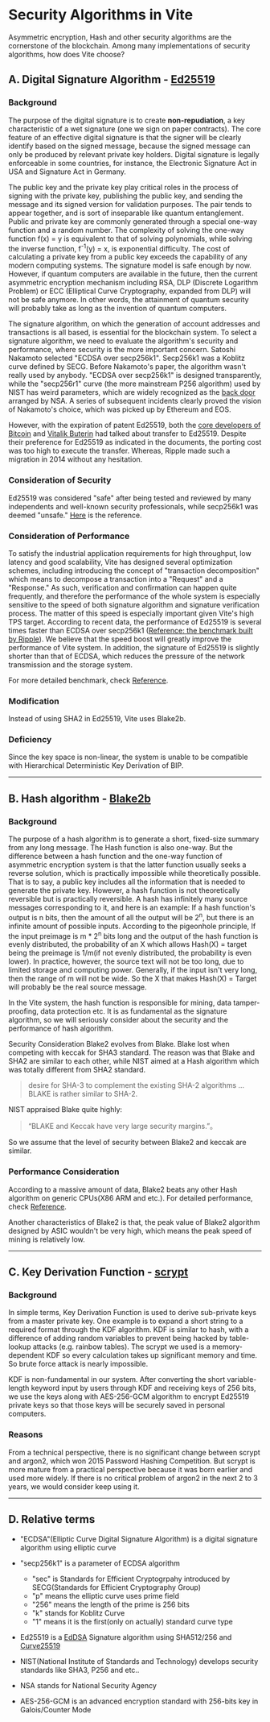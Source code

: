 # Security Algorithms in Vite
Asymmetric encryption, Hash and other security algorithms are the cornerstone of the blockchain. Among many implementations of security algorithms, how does Vite choose?

## A. Digital Signature Algorithm - [Ed25519](https://ed25519.cr.yp.to/)
### Background
The purpose of the digital signature is to create **non-repudiation**, a key characteristic of a wet signature (one we sign on paper contracts). The core feature of an effective digital signature is that the signer will be clearly identify based on the signed message, because the signed message can only be produced by relevant private key holders. Digital signature is legally enforceable in some countries, for instance, the Electronic Signature Act in USA and Signature Act in Germany.

The public key and the private key play critical roles in the process of signing with the private key, publishing the public key, and sending the message and its signed version for validation purposes. The pair tends to appear together, and is sort of inseparable like quantum entanglement. Public and private key are commonly generated through a special one-way function and a random number. The complexity of solving the one-way function f(x) = y is equivalent to that of solving polynomials, while solving the inverse function, f<sup>-1</sup>(y) = x, is exponential difficulty. The cost of calculating a private key from a public key exceeds the capability of any modern computing systems. The signature model is safe enough by now. However, if quantum computers are available in the future, then the current asymmetric encryption mechanism including RSA, DLP (Discrete Logarithm Problem) or ECC (Elliptical Curve Cryptography, expanded from DLP) will not be safe anymore. In other words, the attainment of quantum security will probably take as long as the invention of quantum computers.

The signature algorithm, on which the generation of account addresses and transactions is all based, is essential for the blockchain system. To select a signature algorithm, we need to evaluate the algorithm's security and performance, where security is the more important concern. Satoshi Nakamoto selected "ECDSA over secp256k1". Secp256k1 was a Koblitz curve defined by SECG.  Before Nakamoto's paper, the algorithm wasn't really used by anybody. "ECDSA over secp256k1" is designed transparently, while the "secp256r1" curve (the more mainstream P256 algorithm) used by NIST has weird parameters, which are widely recognized as the [back door](https://www.ams.org/notices/201402/rnoti-p190.pdf) arranged by NSA.  A series of subsequent incidents clearly proved the vision of Nakamoto's choice, which was picked up by Ethereum and EOS.

However, with the expiration of patent Ed25519, both the [core developers of Bitcoin](https://bitcointalk.org/index.php?topic=103172.msg1134832#msg1134832) and [Vitalik Buterin](https://blog.ethereum.org/2015/07/05/on-abstraction/) had talked about transfer to Ed25519.  Despite their preference for Ed25519 as indicated in the documents, the porting cost was too high to execute the transfer.  Whereas,  Ripple made such a migration in 2014 without any hesitation.

### Consideration of Security
Ed25519 was considered "safe" after being tested and reviewed by many independents and well-known security professionals, while secp256k1 was deemed "unsafe." [Here](https://safecurves.cr.yp.to/) is the reference.

### Consideration of Performance
To satisfy the industrial application requirements for high throughput, low latency and good scalability, Vite has designed several optimization schemes, including introducing the concept of "transaction decomposition" which means to decompose a transaction into a "Request" and a "Response."  As such, verification and confirmation can happen quite frequently, and therefore the performance of the whole system is especially sensitive to the speed of both signature algorithm and signature verification process.  The matter of this speed is especially important given Vite's high TPS target.  According to recent data, the performance of Ed25519 is several times faster than ECDSA over secp256k1 ([Reference: the benchmark built by Ripple](https://ripple.com/dev-blog/curves-with-a-twist/)). We believe that the speed boost will greatly improve the performance of Vite system. In addition, the signature of Ed25519 is slightly shorter than that of ECDSA, which reduces the pressure of the network transmission and the storage system.

For more detailed benchmark, check [Reference](https://bench.cr.yp.to/primitives-sign.html).

### Modification
Instead of using SHA2 in Ed25519, Vite uses Blake2b.

### Deficiency
Since the key space is non-linear, the system is unable to be compatible with Hierarchical Deterministic Key Derivation of BIP. 
***
## B. Hash algorithm - [Blake2b](https://blake2.net/)
### Background
The purpose of a hash algorithm is to generate a short, fixed-size summary from any long message. The Hash function is also one-way. But the difference between a hash function and the one-way function of asymmetric encryption system is that the latter function usually seeks a reverse solution, which is practically impossible while theoretically possible. That is to say, a public key includes all the information that is needed to generate the private key. However, a hash function is not theoretically reversible but is practically reversible. A hash has infinitely many source messages corresponding to it, and here is an example: If a hash function's output is n bits, then the amount of all the output will be 2<sup>n</sup>, but there is an infinite amount of possible inputs. According to the pigeonhole principle, If the input preimage is m * 2<sup>n</sup> bits long and the output of the hash function is evenly distributed, the probability of an X which allows Hash(X) = target being the preimage is 1/m(if not evenly distributed, the probability is even lower). In practice, however, the source text will not be too long, due to limited storage and computing power. Generally, if the input isn't very long, then the range of m will not be wide. So the X that makes Hash(X) = Target will probably be the real source message.

In the Vite system, the hash function is responsible for mining, data tamper-proofing, data protection etc. It is as fundamental as the signature algorithm, so we will seriously consider about the security and the performance of hash algorithm.

Security Consideration
Blake2 evolves from Blake. Blake lost when competing with keccak for SHA3 standard. The reason was that Blake and SHA2 are similar to each other, while NIST aimed at a Hash algorithm which was totally different from SHA2 standard.

>desire for SHA-3 to complement the existing SHA-2 algorithms … BLAKE is rather similar to SHA-2.

NIST appraised Blake quite highly:

>“BLAKE and Keccak have very large security margins.”。

So we assume that the level of security between Blake2 and keccak are similar.

### Performance Consideration
According to a massive amount of data, Blake2 beats any other Hash algorithm on generic CPUs(X86 ARM and etc.). For detailed performance, check [Reference](http://bench.cr.yp.to/results-sha3.html).

Another characteristics of Blake2 is that, the peak value of Blake2 algorithm designed by ASIC wouldn't be very high, which means the peak speed of mining is relatively low.
***
## C. Key Derivation Function - [scrypt](https://github.com/Tarsnap/scrypt)
### Background
In simple terms, Key Derivation Function is used to derive sub-private keys from a master private key. One example is to expand a short string to a required format through the KDF algorithm. KDF is similar to hash, with a difference of adding random variables to prevent being hacked by table-lookup attacks (e.g. rainbow tables). The scrypt we used is a memory-dependent KDF so every calculation takes up significant memory and time. So brute force attack is nearly impossible.

KDF is non-fundamental in our system. After converting the short variable-length keyword input by users through KDF and receiving keys of 256 bits, we use the keys along with AES-256-GCM algorithm to encrypt Ed25519 private keys so that those keys will be securely saved in personal computers.

### Reasons
From a technical perspective, there is no significant change between scrypt and argon2, which won 2015 Password Hashing Competition. But scrypt is more mature from a practical perspective because it was born earlier and used more widely. If there is no critical problem of argon2 in the next 2 to 3 years, we would consider keep using it.
***
## D. Relative terms
* "ECDSA"(Elliptic Curve Digital Signature Algorithm) is a digital signature algorithm using elliptic curve

* "secp256k1" is a parameter of ECDSA algorithm
    * "sec" is Standards for Efficient Cryptogrpahy introduced by SECG(Standards for Efficient Cryptography Group) 
    * "p" means the elliptic curve uses prime field
    * "256" means the length of the prime is 256 bits
    * "k" stands for Koblitz Curve
    * "1" means it is the first(only on actually) standard curve type

* Ed25519 is a [EdDSA](https://en.wikipedia.org/wiki/EdDSA) Signature algorithm using SHA512/256 and [Curve25519](https://en.wikipedia.org/wiki/Curve25519)

* NIST(National Institute of Standards and Technology) develops security standards like SHA3, P256 and etc..

* NSA stands for National Security Agency

* AES-256-GCM is an advanced encryption standard with 256-bits key in Galois/Counter Mode

